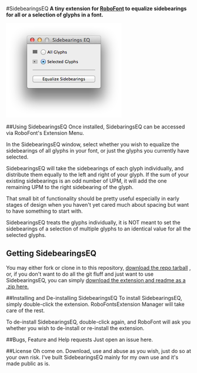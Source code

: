 #SidebearingsEQ
**A tiny extension for [RoboFont](http://doc.robofont.com/) to equalize sidebearings for all or a selection of glyphs in a font.**

![SidebearingsEQ Screenshot](http://github.com/franzheidl/SidebearingsEQ/raw/master/screenshot.png)
 


##Using SidebearingsEQ
Once installed, SidebaringsEQ can be accessed via RoboFont's Extension Menu.

In the SidebearingsEQ window, select whether you wish to equalize the sidebearings of all glyphs in your font, or just the glyphs you currently have selected.

SidebearingsEQ will take the sidebearings of each glyph individually, and distribute them equally to the left and right of your glyph. If the sum of your existing sidebearings is an odd number of UPM, it will add the one remaining UPM to the right sidebearing of the glyph.

That small bit of functionality should be pretty useful especially in early stages of design when you haven't yet cared much about spacing but want to have something to start with.

SidebearingsEQ treats the glyphs individually, it is NOT meant to set the sidebearings of a selection of multiple glyphs to an identical value for all the selected glyphs.

## Getting SidebearingsEQ
You may either fork or clone in to this repository, [download the repo tarball](http://github.com/franzheidl/SidebearingsEQ/zipball/master/ "Download the SidebearingsEQ repo tarball") , or, if you don't want to do all the git fluff and just want to use SidebearingsEQ, you can simply [download the extension and readme as a .zip here.](http://github.com/downloads/franzheidl/SidebearingsEQ/SidebearingsEQ_1_0.zip)

##Installing and De-installing SidebearingsEQ
To install SidebearingsEQ, simply double-click the extension. RoboFontsExtension Manager will take care of the rest. 

To de-install SidebearingsEQ, double-click again, and RoboFont will ask you whether you wish to de-install or re-install the extension.

##Bugs, Feature and Help requests
Just open an issue here.

##License
Oh come on. Download, use and abuse as you wish, just do so at your own risk. I've built SidebearingsEQ mainly for my own use and it's made public as is.